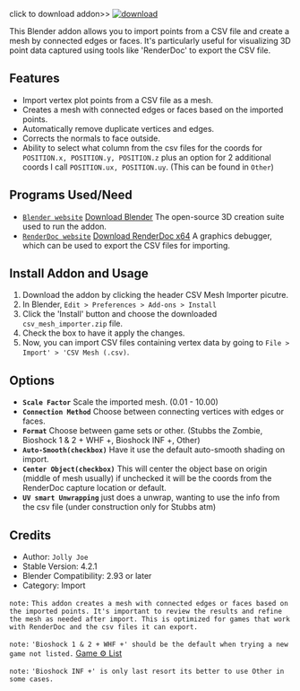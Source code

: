 click to download addon>>
[![download](https://github.com/JollyShmo/CSV_Import_Blender/blob/main/version_csv_import.png)](https://github.com/JollyShmo/CSV_Import_Blender/releases/download/v4.2.1/csv_mesh_importer.zip)

This Blender addon allows you to import points from a CSV file and create a mesh by connected edges or faces. It's particularly useful for visualizing 3D point data captured using tools like 'RenderDoc' to export the CSV file.

## Features
- Import vertex plot points from a CSV file as a mesh.
- Creates a mesh with connected edges or faces based on the imported points.
- Automatically remove duplicate vertices and edges.
- Corrects the normals to face outside.
- Ability to select what column from the csv files for the coords for `POSITION.x, POSITION.y, POSITION.z` plus an option for 2 additional coords I call `POSITION.ux, POSITION.uy`. (This can be found in `Other`)

## Programs Used/Need
- [`Blender website`](https://www.blender.org) [Download Blender](https://www.blender.org/download/release/Blender3.6/blender-3.6.2-windows-x64.msi/) The open-source 3D creation suite used to run the addon.
- [`RenderDoc website`](https://renderdoc.org/) [Download RenderDoc x64](https://renderdoc.org/stable/1.28/RenderDoc_1.28_64.msi) A graphics debugger, which can be used to export the CSV files for importing.

## Install Addon and Usage
1. Download the addon by clicking the header CSV Mesh Importer picutre.
2. In Blender, `Edit > Preferences > Add-ons > Install`
3. Click the 'Install' button and choose the downloaded `csv_mesh_importer.zip` file.
4. Check the box to have it apply the changes.
5. Now, you can import CSV files containing vertex data by going to `File > Import' > 'CSV Mesh (.csv)`.

## Options
- **`Scale Factor`** Scale the imported mesh. (0.01 - 10.00)
- **`Connection Method`** Choose between connecting vertices with edges or faces.
- **`Format`** Choose between game sets or other. (Stubbs the Zombie, Bioshock 1 & 2 + WHF +, Bioshock INF +, Other)
- **`Auto-Smooth(checkbox)`** Have it use the default auto-smooth shading on import.
- **`Center Object(checkbox)`** This will center the object base on origin (middle of mesh usually) if unchecked it will be the coords from the RenderDoc capture location or default.
- **`UV smart Unwrapping`** just does a unwrap, wanting to use the info from the csv file (under construction only for Stubbs atm)
 
## Credits
- Author: `Jolly Joe`
- Stable Version: 4.2.1
- Blender Compatibility: 2.93 or later
- Category: Import

`note:` ```This addon creates a mesh with connected edges or faces based on the imported points. It's important to review the results and refine the mesh as needed after import. This is optimized for games that work with RenderDoc and the csv files it can export.```

`note:` `'Bioshock 1 & 2 + WHF +' should be the default when trying a new game not listed.` [Game ⚙ List](/GameList.md)

`note:` `'Bioshock INF +' is only last resort its better to use Other in some cases.`
